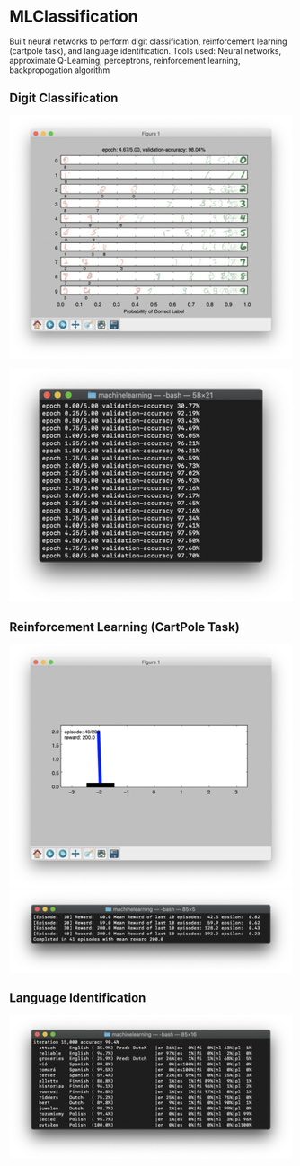 # MLClassification

Built neural networks to perform digit classification, reinforcement learning (cartpole task), and language identification.
Tools used: Neural networks, approximate Q-Learning, perceptrons, reinforcement learning, backpropogation algorithm 

## Digit Classification
![UI V2](https://github.com/johnnyhuang97/MLClassification/blob/master/MLC_Digit1.png)

![UI V2](https://github.com/johnnyhuang97/MLClassification/blob/master/MLC_Digit2.png)

## Reinforcement Learning (CartPole Task)
![UI V2](https://github.com/johnnyhuang97/MLClassification/blob/master/MLC_Cart1.png)
![UI V2](https://github.com/johnnyhuang97/MLClassification/blob/master/MLC_Cart2.png)

## Language Identification
![UI V2](https://github.com/johnnyhuang97/MLClassification/blob/master/MLC_Language1.png)
